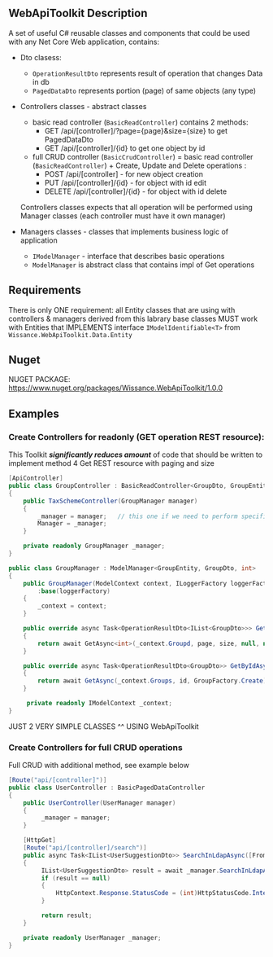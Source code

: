 ## WebApiToolkit Description
A set of useful C# reusable classes and components that could be used with any Net Core Web application, contains:
* Dto clasess:
    - `OperationResultDto` represents result of operation that changes Data in db
    - `PagedDataDto` represents portion (page) of same objects (any type)
* Controllers classes - abstract classes
    - basic read controller (`BasicReadController`) contains 2 methods:
        - GET /api/[controller]/?page={page}&size={size} to get PagedDataDto<T>
        - GET /api/[controller]/{id} to get one object by id
    - full CRUD controller (`BasicCrudController`) = basic read controller (`BasicReadController`) + Create, Update and Delete operations :
        - POST   /api/[controller] - for new object creation
        - PUT    /api/[controller]/{id} - for object with id edit
        - DELETE /api/[controller]/{id} - for object with id delete
        
  Controllers classes expects that all operation will be performed using Manager classes (each controller must have it own manager)
* Managers classes - classes that implements business logic of application
    - `IModelManager` - interface that describes basic operations
    - `ModelManager` is abstract class that contains impl of Get operations

## Requirements
There is only ONE requirement: all Entity classes that are using with controllers & managers derived from this labrary base classes MUST work
with Entities that IMPLEMENTS interface `IModelIdentifiable<T>` from `Wissance.WebApiToolkit.Data.Entity`
    
## Nuget
NUGET PACKAGE: https://www.nuget.org/packages/Wissance.WebApiToolkit/1.0.0
    
## Examples
### Create Controllers for readonly (GET operation REST resource):
    
This Toolkit ***significantly reduces amount*** of code that should be written to implement method 4 Get REST resource with paging and size

```c#
[ApiController]
public class GroupController : BasicReadController<GroupDto, GroupEntity, int>
{
    public TaxSchemeController(GroupManager manager)
    {
        _manager = manager;   // this one if we need to perform specific operation that were not defined in IModelManager
        Manager = _manager;
    }

    private readonly GroupManager _manager;
}
```
```c#
public class GroupManager : ModelManager<GroupEntity, GroupDto, int>
{
    public GroupManager(ModelContext context, ILoggerFactory loggerFactory)
        :base(loggerFactory)
    {
        _context = context;
    }

    public override async Task<OperationResultDto<IList<GroupDto>>> GetAsync(int page, int size)
    {
        return await GetAsync<int>(_context.Groupd, page, size, null, null, GroupFactory.Create);
    }

    public override async Task<OperationResultDto<GroupDto>> GetByIdAsync(int id)
    {
        return await GetAsync(_context.Groups, id, GroupFactory.Create);
    }

     private readonly IModelContext _context;
}
```
JUST 2 VERY SIMPLE CLASSES ^^ USING WebApiToolkit

### Create Controllers for full CRUD operations
Full CRUD with additional method, see example below
    
```c#
[Route("api/[controller]")]
public class UserController : BasicPagedDataController
{
    public UserController(UserManager manager)
    {
         _manager = manager;
    }

    [HttpGet]
    [Route("api/[controller]/search")]
    public async Task<IList<UserSuggestionDto>> SearchInLdapAsync([FromQuery]string query, [FromQuery]int page)
    {
         IList<UserSuggestionDto> result = await _manager.SearchInLdapAsync(query, page);
         if (result == null)
         {
             HttpContext.Response.StatusCode = (int)HttpStatusCode.InternalServerError;
         }

         return result;
    }

    private readonly UserManager _manager;
}
```
